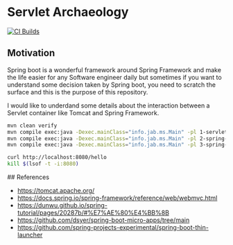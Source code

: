 # Servlet Archaeology

[![CI Builds](https://github.com/jabrena/servlet-archaeology/actions/workflows/build.yaml/badge.svg)](https://github.com/jabrena/servlet-archaeology/actions/workflows/build.yaml)

## Motivation
Spring boot is a wonderful framework around Spring Framework and make the life easier for any Software engineer daily but
sometimes if you want to understand some decision taken by Spring boot, you need to scratch the surface and this is the purpose of this repository.

I would like to underdand some details about the interaction between a Servlet container like Tomcat and Spring Framework.

```bash
mvn clean verify
mvn compile exec:java -Dexec.mainClass="info.jab.ms.Main" -pl 1-servlet
mvn compile exec:java -Dexec.mainClass="info.jab.ms.Main" -pl 2-spring-framework
mvn compile exec:java -Dexec.mainClass="info.jab.ms.Main" -pl 3-spring-boot

curl http://localhost:8080/hello
kill $(lsof -t -i:8080)
```
## References

- https://tomcat.apache.org/
- https://docs.spring.io/spring-framework/reference/web/webmvc.html
- https://dunwu.github.io/spring-tutorial/pages/20287b/#%E7%AE%80%E4%BB%8B
- https://github.com/dsyer/spring-boot-micro-apps/tree/main
- https://github.com/spring-projects-experimental/spring-boot-thin-launcher